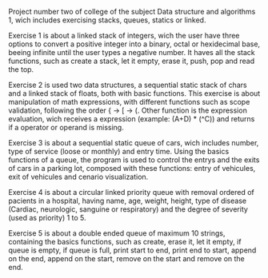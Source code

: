 Project number two of college of the subject Data structure and algorithms 1, wich includes exercising stacks, queues, statics or linked.

Exercise 1 is about a linked stack of integers, wich the user have three options to convert a positive integer into a binary, octal or hexidecimal base, beeing infinite until the user types a negative number. It haves all the stack functions, such as create a stack, let it empty, erase it, push, pop and read the top.

Exercise 2 is used two data structures, a sequential static stack of chars and a linked stack of floats, both with basic functions. This exercise is about manipulation of math expressions, with different functions such as scope validation, following the order { -> [ 
-> (. Other function is the expression evaluation, wich receives a expression (example: (A+D) * (^C)) and returns if a operator or operand is missing.

Exercise 3 is about a sequential static queue of cars, wich includes number, type of service (loose or monthly) and entry time. Using the basics functions of a queue, the program is used to control the entrys and the exits of cars in a parking lot, composed with these functions: entry of vehicules, exit of vehicules and cenario visualization.

Exercise 4 is about a circular linked priority queue with removal ordered of pacients in a hospital, having name, age, weight, height, type of disease (Cardiac, neurologic, sanguine or respiratory) and the degree of severity (used as priority) 1 to 5.

Exercise 5 is about a double ended queue of maximum 10 strings, containing the basics functions, such as create, erase it, let it empty, if queue is empty, if queue is full, print start to end, print end to start, append on the end, append on the start, remove on the start and remove on the end.
